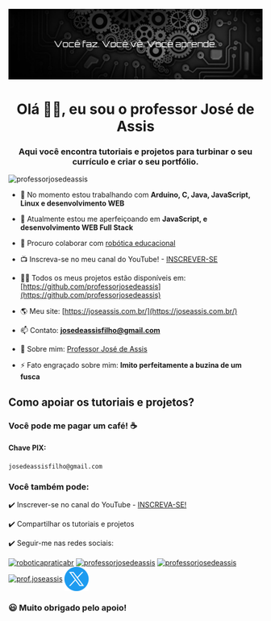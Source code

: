 ![banner](https://github.com/professorjosedeassis/joseassis/blob/main/img/bannerpro.jpg?raw=true)

<h1 align="center">Olá 👋🏻, eu sou o professor José de Assis</h1>
<h3 align="center">Aqui você encontra tutoriais e projetos para turbinar o seu currículo e criar o seu portfólio.</h3>
<p align="left"> <img src="https://komarev.com/ghpvc/?username=professorjosedeassis&label=Profile%20views&color=0e75b6&style=flat" alt="professorjosedeassis" /> </p>

- 🔭 No momento estou trabalhando com **Arduino, C, Java, JavaScript, Linux e desenvolvimento WEB**

- 🌱 Atualmente estou me aperfeiçoando em **JavaScript, e desenvolvimento WEB Full Stack**

- 👯 Procuro colaborar com [robótica educacional](https://github.com/roboticapratica)

- 📺 Inscreva-se no meu canal do YouTube! - [INSCREVER-SE](https://www.youtube.com/@ProfessorJosedeAssis?sub_confirmation=1)

- 👨‍💻 Todos os meus projetos estão disponíveis em: [https://github.com/professorjosedeassis](https://github.com/professorjosedeassis)

- 🌎 Meu site: [https://joseassis.com.br/](https://joseassis.com.br/)

- 📫 Contato: **josedeassisfilho@gmail.com**

- 📄 Sobre mim: [Professor José de Assis](https://www.linkedin.com/in/professorjosedeassis)

- ⚡ Fato engraçado sobre mim: **Imito perfeitamente a buzina de um fusca**

## Como apoiar os tutoriais e projetos?
### Você pode me pagar um café! ☕

#### Chave PIX:
` josedeassisfilho@gmail.com `
### Você também pode:
:heavy_check_mark: Inscrever-se no canal do YouTube - [INSCREVA-SE!](https://www.youtube.com/@ProfessorJosedeAssis?sub_confirmation=1)

:heavy_check_mark: Compartilhar os tutoriais e projetos

:heavy_check_mark: Seguir-me nas redes sociais:
<p align="left">
<a href="https://www.youtube.com/c/roboticapraticabr" target="blank"><img align="center" src="https://github.com/professorjosedeassis/joseassis/blob/main/img/youtube.png" alt="roboticapraticabr" height="48" width="48" /></a>
<a href="https://linkedin.com/in/professorjosedeassis" target="blank"><img align="center" src="https://github.com/professorjosedeassis/joseassis/blob/main/img/linkedin.png" alt="professorjosedeassis" height="48" width="48" /></a>
<a href="https://fb.com/professorjosedeassis" target="blank"><img align="center" src="https://github.com/professorjosedeassis/joseassis/blob/main/img/facebook.png" alt="professorjosedeassis" height="48" width="48" /></a>
<a href="https://instagram.com/prof.joseassis" target="blank"><img align="center" src="https://github.com/professorjosedeassis/joseassis/blob/main/img/instagram.png" alt="prof.joseassis" height="48" width="48" /></a>
<a href="https://twitter.com/joseassis" target="blank"><img align="center" src="https://github.com/professorjosedeassis/joseassis/blob/main/img/twitter.png" alt="joseassis" height="48" width="48" /></a>
</p>

### :smiley: Muito obrigado pelo apoio!
